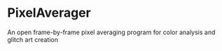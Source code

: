PixelAverager
=============

An open frame-by-frame pixel averaging program for color analysis and glitch art creation
